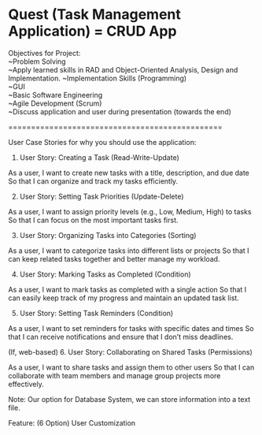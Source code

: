 __Quest (Task Management Application) = CRUD App__
==============================================

Objectives for Project:  
~Problem Solving  
~Apply learned skills in RAD and Object-Oriented Analysis, Design and Implementation. 
~Implementation Skills (Programming)  
~GUI  
~Basic Software Engineering  
~Agile Development (Scrum)  
~Discuss application and user during presentation (towards the end)  

===============================================

User Case Stories for why you should use the application:  

1. User Story: Creating a Task (Read-Write-Update)  
  
As a user, I want to create new tasks with a title, description, and due date
So that I can organize and track my tasks efficiently.  

2. User Story: Setting Task Priorities (Update-Delete)  

As a user, I want to assign priority levels (e.g., Low, Medium, High) to tasks
So that I can focus on the most important tasks first.  

3. User Story: Organizing Tasks into Categories (Sorting)  

As a user, I want to categorize tasks into different lists or projects
So that I can keep related tasks together and better manage my workload.  

4. User Story: Marking Tasks as Completed (Condition)  

As a user, I want to mark tasks as completed with a single action
So that I can easily keep track of my progress and maintain an updated task list.  

5. User Story: Setting Task Reminders (Condition)  

As a user, I want to set reminders for tasks with specific dates and times
So that I can receive notifications and ensure that I don’t miss deadlines.  

(If, web-based) 6. User Story: Collaborating on Shared Tasks (Permissions)  

As a user, I want to share tasks and assign them to other users
So that I can collaborate with team members and manage group projects more effectively.  

Note: Our option for Database System, we can store information into a text file.  

Feature: (6 Option) User Customization  

